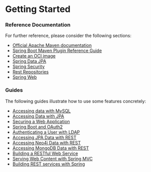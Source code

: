 # Getting Started

### Reference Documentation
For further reference, please consider the following sections:

* [Official Apache Maven documentation](https://maven.apache.org/guides/index.html)
* [Spring Boot Maven Plugin Reference Guide](https://docs.spring.io/spring-boot/docs/2.4.2/maven-plugin/reference/html/)
* [Create an OCI image](https://docs.spring.io/spring-boot/docs/2.4.2/maven-plugin/reference/html/#build-image)
* [Spring Data JPA](https://docs.spring.io/spring-boot/docs/2.4.2/reference/htmlsingle/#boot-features-jpa-and-spring-data)
* [Spring Security](https://docs.spring.io/spring-boot/docs/2.4.2/reference/htmlsingle/#boot-features-security)
* [Rest Repositories](https://docs.spring.io/spring-boot/docs/2.4.2/reference/htmlsingle/#howto-use-exposing-spring-data-repositories-rest-endpoint)
* [Spring Web](https://docs.spring.io/spring-boot/docs/2.4.2/reference/htmlsingle/#boot-features-developing-web-applications)

### Guides
The following guides illustrate how to use some features concretely:

* [Accessing data with MySQL](https://spring.io/guides/gs/accessing-data-mysql/)
* [Accessing Data with JPA](https://spring.io/guides/gs/accessing-data-jpa/)
* [Securing a Web Application](https://spring.io/guides/gs/securing-web/)
* [Spring Boot and OAuth2](https://spring.io/guides/tutorials/spring-boot-oauth2/)
* [Authenticating a User with LDAP](https://spring.io/guides/gs/authenticating-ldap/)
* [Accessing JPA Data with REST](https://spring.io/guides/gs/accessing-data-rest/)
* [Accessing Neo4j Data with REST](https://spring.io/guides/gs/accessing-neo4j-data-rest/)
* [Accessing MongoDB Data with REST](https://spring.io/guides/gs/accessing-mongodb-data-rest/)
* [Building a RESTful Web Service](https://spring.io/guides/gs/rest-service/)
* [Serving Web Content with Spring MVC](https://spring.io/guides/gs/serving-web-content/)
* [Building REST services with Spring](https://spring.io/guides/tutorials/bookmarks/)

